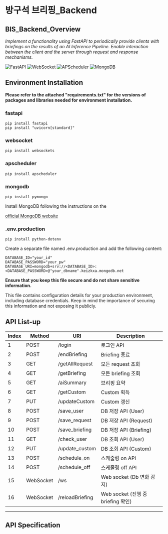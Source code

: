 
방구석 브리핑_Backend
================================================

BIS_Backend_Overview
------------------------------------------------

*Implement a functionality using FastAPI to periodically provide clients with briefings on the results of an AI Inference Pipeline. Enable interaction between the client and the server through request and response mechanisms.*

![FastAPI](https://img.shields.io/badge/FastAPI-005571?style=for-the-badge&logo=fastapi)
![WebSocket](https://img.shields.io/badge/WebSocket-4F4F4F?style=for-the-badge&logo=websocket)
![APScheduler](https://img.shields.io/badge/APScheduler-4285F4?style=for-the-badge&logo=apscheduler)
![MongoDB](https://img.shields.io/badge/MongoDB-47A248?style=for-the-badge&logo=mongodb)

Environment Installation
------------------------
**Please refer to the attached "requirements.txt" for the versions of packages and libraries needed for environment installation.**

### fastapi
```
pip install fastapi
pip install "uvicorn[standard]"
```

### websocket
```
pip install websockets
```

### apscheduler
```
pip install apscheduler
```

### mongodb
```
pip install pymongo
```

Install MongoDB following the instructions on the 

[official MongoDB website](https://www.mongodb.com/try/download/community)



### .env.production
```
pip install python-dotenv
```

Create a separate file named .env.production and add the following content:

```
DATABASE_ID="your_id"
DATABASE_PASSWORD="your_pw"
DATABASE_URI=mongodb+srv://<DATABASE_ID>:<DATABASE_PASSWORD>@"your_dbname".keizkxa.mongodb.net
```

**Ensure that you keep this file secure and do not share sensitive information.**

This file contains configuration details for your production environment, including database credentials. Keep in mind the importance of securing this information and not exposing it publicly.


API List-up
------------

| Index | Method | URI | Description            |
|-------|--------|-----|------------------------|
| 1     | POST   | /login          | 로그인 API              |
| 2     | POST   | /endBriefing    | Briefing 종료          |
| 3     | GET    | /getAllRequest  | 모든 request 조회      |
| 4     | GET    | /getBriefing    | 모든 briefing 조회     |
| 5     | GET    | /aiSummary      | 브리핑 요약            |
| 6     | GET    | /getCustom      | Custom 획득            |
| 7     | PUT    | /updateCustom   | Custom 갱신            |
| 8     | POST   | /save_user      | DB 저장 API (User)     |
| 9     | POST   | /save_request   | DB 저장 API (Request)  |
| 10    | POST   | /save_briefing  | DB 저장 API (Briefing) |
| 11    | GET    | /check_user     | DB 조회 API (User)     |
| 12    | PUT    | /update_custom  | DB 조회 API (Custom)   |
| 13    | POST   | /schedule_on    | 스케줄링 on API        |
| 14    | POST   | /schedule_off   | 스케줄링 off API       |
| 15    | WebSocket | /ws           | Web socket (Db 변화 감지)  |
| 16    | WebSocket | /reloadBriefing | Web socket (진행 중 briefing 확인) |

-----------------------

API Specification
-----------------



